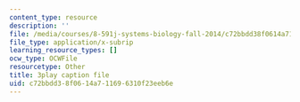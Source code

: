 ```yaml
---
content_type: resource
description: ''
file: /media/courses/8-591j-systems-biology-fall-2014/c72bbdd38f0614a711696310f23eeb6e_KLrPm-BEEOI.srt
file_type: application/x-subrip
learning_resource_types: []
ocw_type: OCWFile
resourcetype: Other
title: 3play caption file
uid: c72bbdd3-8f06-14a7-1169-6310f23eeb6e
---
```


